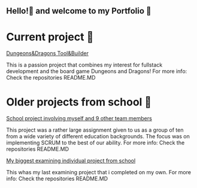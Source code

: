 ## Hello!👋 and welcome to my Portfolio :briefcase: 

# Current project :microscope:
[Dungeons&Dragons Tool&Builder](https://github.com/Heimbrand/DungeonsAndDragons-ToolAndBuilder)

This is a passion project that combines my interest for fullstack development and the board game Dungeons and Dragons!
For more info: Check the repositories README.MD

# Older projects from school :file_folder:

[School project involving myself and 9 other team members](https://github.com/Heimbrand/Project-Assignment-My-biggest-school-project-)

This project was a rather large assignment given to us as a group of ten from a wide variety of different education backgrounds. The focus was on implementing SCRUM to the best of our ability.
For more info: Check the repositories README.MD

[My biggest examining individual project from school](https://github.com/Heimbrand/Efc-fullstack-blazor-sql-mongodb)

This whas my last examining project that i completed on my own.
For more info: Check the repositories README.MD

